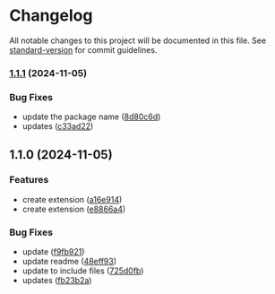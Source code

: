 # Changelog

All notable changes to this project will be documented in this file. See [standard-version](https://github.com/conventional-changelog/standard-version) for commit guidelines.

### [1.1.1](https://github.com/gtokman/corner-smoothing/compare/v1.1.0...v1.1.1) (2024-11-05)


### Bug Fixes

* update the package name ([8d80c6d](https://github.com/gtokman/corner-smoothing/commit/8d80c6d0918bd02e8887ade8f2357427866b14ea))
* updates ([c33ad22](https://github.com/gtokman/corner-smoothing/commit/c33ad22b62db02b59998c8620c7e0bb29f5885f3))

## 1.1.0 (2024-11-05)


### Features

* create extension ([a16e914](https://github.com/gtokman/corner-smoothing/commit/a16e914f79b486e8e2e37656e239292e8fb13ee5))
* create extension ([e8866a4](https://github.com/gtokman/corner-smoothing/commit/e8866a4a8be263dc4b07f4ef1dbe123374bd1806))


### Bug Fixes

* update ([f9fb921](https://github.com/gtokman/corner-smoothing/commit/f9fb921612ea6bf98b917c953088b3aaf99055d8))
* update readme ([48eff93](https://github.com/gtokman/corner-smoothing/commit/48eff935c0c24a2fe7146958dee1a2b257d177ac))
* update to include files ([725d0fb](https://github.com/gtokman/corner-smoothing/commit/725d0fbc20e89acd8c9a3c6fcbc85f9961fb1523))
* updates ([fb23b2a](https://github.com/gtokman/corner-smoothing/commit/fb23b2ac6b891be6becafabc8d33007229bf5f89))
